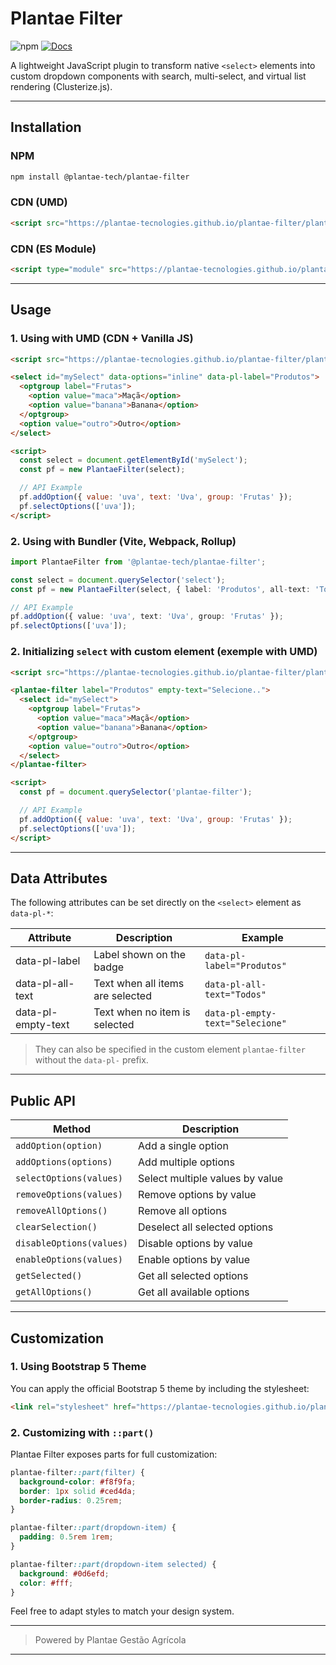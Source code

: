# Plantae Filter

![npm](https://img.shields.io/npm/v/@plantae-tech/plantae-filter?color=green)
[![Docs](https://img.shields.io/badge/Demo-GitHub%20Pages-blue)](https://plantae-tecnologies.github.io/plantae-filter/)

A lightweight JavaScript plugin to transform native `<select>` elements into custom dropdown components with search, multi-select, and virtual list rendering (Clusterize.js).

---

## Installation

### NPM

```bash
npm install @plantae-tech/plantae-filter
```

### CDN (UMD)

```html
<script src="https://plantae-tecnologies.github.io/plantae-filter/plantae-filter.umd.js"></script>
```

### CDN (ES Module)

```html
<script type="module" src="https://plantae-tecnologies.github.io/plantae-filter/plantae-filter.es.js"></script>
```

---

## Usage

### 1. Using with UMD (CDN + Vanilla JS)

```html
<script src="https://plantae-tecnologies.github.io/plantae-filter/plantae-filter.umd.js"></script>

<select id="mySelect" data-options="inline" data-pl-label="Produtos">
  <optgroup label="Frutas">
    <option value="maca">Maçã</option>
    <option value="banana">Banana</option>
  </optgroup>
  <option value="outro">Outro</option>
</select>

<script>
  const select = document.getElementById('mySelect');
  const pf = new PlantaeFilter(select);

  // API Example
  pf.addOption({ value: 'uva', text: 'Uva', group: 'Frutas' });
  pf.selectOptions(['uva']);
</script>
```

### 2. Using with Bundler (Vite, Webpack, Rollup)

```typescript
import PlantaeFilter from '@plantae-tech/plantae-filter';

const select = document.querySelector('select');
const pf = new PlantaeFilter(select, { label: 'Produtos', all-text: 'Todos', empty-text: 'Selecione' });

// API Example
pf.addOption({ value: 'uva', text: 'Uva', group: 'Frutas' });
pf.selectOptions(['uva']);
```

### 2. Initializing `select` with custom element (exemple with UMD)

```html
<script src="https://plantae-tecnologies.github.io/plantae-filter/plantae-filter.umd.js"></script>

<plantae-filter label="Produtos" empty-text="Selecione..">
  <select id="mySelect">
    <optgroup label="Frutas">
      <option value="maca">Maçã</option>
      <option value="banana">Banana</option>
    </optgroup>
    <option value="outro">Outro</option>
  </select>
</plantae-filter>

<script>
  const pf = document.querySelector('plantae-filter');

  // API Example
  pf.addOption({ value: 'uva', text: 'Uva', group: 'Frutas' });
  pf.selectOptions(['uva']);
</script>
```

---

## Data Attributes

The following attributes can be set directly on the `<select>` element as `data-pl-*`:

| Attribute          | Description                      | Example                          |
| ------------------ | -------------------------------- | -------------------------------- |
| data-pl-label      | Label shown on the badge         | `data-pl-label="Produtos"`       |
| data-pl-all-text   | Text when all items are selected | `data-pl-all-text="Todos"`       |
| data-pl-empty-text | Text when no item is selected    | `data-pl-empty-text="Selecione"` |

> They can also be specified in the custom element `plantae-filter` without the `data-pl-` prefix.
---

## Public API

| Method                   | Description                     |
| ------------------------ | ------------------------------- |
| `addOption(option)`      | Add a single option             |
| `addOptions(options)`    | Add multiple options            |
| `selectOptions(values)`  | Select multiple values by value |
| `removeOptions(values)`  | Remove options by value         |
| `removeAllOptions()`     | Remove all options              |
| `clearSelection()`       | Deselect all selected options   |
| `disableOptions(values)` | Disable options by value        |
| `enableOptions(values)`  | Enable options by value         |
| `getSelected()`          | Get all selected options        |
| `getAllOptions()`        | Get all available options       |

---

## Customization

### 1. Using Bootstrap 5 Theme

You can apply the official Bootstrap 5 theme by including the stylesheet:

```html
<link rel="stylesheet" href="https://plantae-tecnologies.github.io/plantae-filter/theme/bootstrap5-theme.css">
```

### 2. Customizing with `::part()`

Plantae Filter exposes parts for full customization:

```css
plantae-filter::part(filter) {
  background-color: #f8f9fa;
  border: 1px solid #ced4da;
  border-radius: 0.25rem;
}

plantae-filter::part(dropdown-item) {
  padding: 0.5rem 1rem;
}

plantae-filter::part(dropdown-item selected) {
  background: #0d6efd;
  color: #fff;
}
```

Feel free to adapt styles to match your design system.

---

> Powered by Plantae Gestão Agrícola

---


